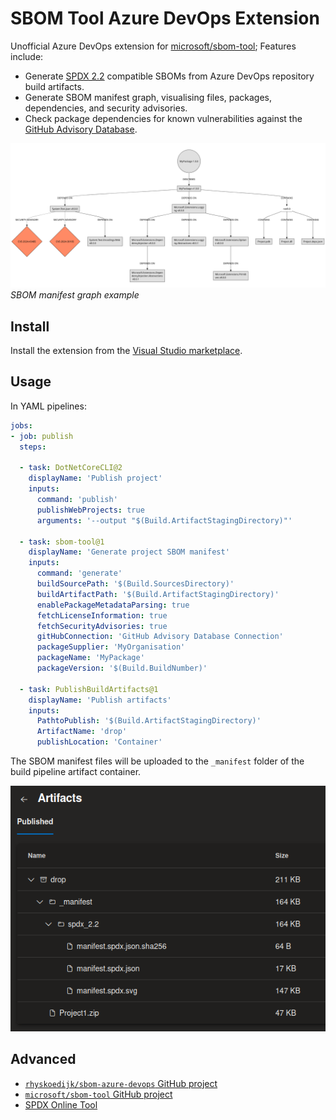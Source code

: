 # SBOM Tool Azure DevOps Extension

Unofficial Azure DevOps extension for [microsoft/sbom-tool](https://github.com/microsoft/sbom-tool); Features include:

- Generate [SPDX 2.2](https://spdx.dev/) compatible SBOMs from Azure DevOps repository build artifacts.
- Generate SBOM manifest graph, visualising files, packages, dependencies, and security advisories.
- Check package dependencies for known vulnerabilities against the [GitHub Advisory Database](https://github.com/advisories).


![example.manifest.spdx.png](images/example.manifest.spdx.png)
_SBOM manifest graph example_

## Install

Install the extension from the [Visual Studio marketplace](https://marketplace.visualstudio.com/items?itemName=rhyskoedijk.sbom-tool).

## Usage
In YAML pipelines:

```yaml
jobs:
- job: publish
  steps:

  - task: DotNetCoreCLI@2
    displayName: 'Publish project'
    inputs:
      command: 'publish'
      publishWebProjects: true
      arguments: '--output "$(Build.ArtifactStagingDirectory)"'

  - task: sbom-tool@1
    displayName: 'Generate project SBOM manifest'
    inputs:
      command: 'generate'
      buildSourcePath: '$(Build.SourcesDirectory)'
      buildArtifactPath: '$(Build.ArtifactStagingDirectory)'
      enablePackageMetadataParsing: true
      fetchLicenseInformation: true
      fetchSecurityAdvisories: true
      gitHubConnection: 'GitHub Advisory Database Connection'
      packageSupplier: 'MyOrganisation'
      packageName: 'MyPackage'
      packageVersion: '$(Build.BuildNumber)'

  - task: PublishBuildArtifacts@1
    displayName: 'Publish artifacts'
    inputs:
      PathtoPublish: '$(Build.ArtifactStagingDirectory)'
      ArtifactName: 'drop'
      publishLocation: 'Container'
```

The SBOM manifest files will be uploaded to the `_manifest` folder of the build pipeline artifact container.

![example.artifacts.png](images/example.artifacts.png)

## Advanced

- [`rhyskoedijk/sbom-azure-devops` GitHub project](https://github.com/rhyskoedijk/sbom-azure-devops)
- [`microsoft/sbom-tool` GitHub project](https://github.com/microsoft/sbom-tool)
- [SPDX Online Tool](https://tools.spdx.org/app/)
